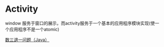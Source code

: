 # Activity

window 服务于窗口的展示，而activity服务于一个基本的应用程序模块实现(使一个应用程序不是一个atomic)

[数三退一问题（Java）](https://www.cnblogs.com/it-green-hand/p/7471955.html)